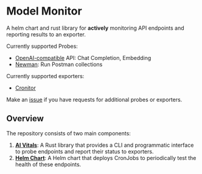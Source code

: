 # Model Monitor

A helm chart and rust library for **actively** monitoring API endpoints and reporting results to an exporter.

Currently supported Probes:

* [OpenAI-compatible](https://platform.openai.com/docs/api-reference/introduction) API: Chat Completion, Embedding
* [Newman](https://www.npmjs.com/package/newman): Run Postman collections

Currently supported exporters:

* [Cronitor](https://cronitor.io/)

Make an [issue](https://github.com/doublewordai/model-monitor/issues) if you have requests for additional probes or exporters.

## Overview

The repository consists of two main components:

1. **[AI Vitals](./ai-vitals/README.md)**: A Rust library that provides a CLI and programmatic interface to probe endpoints and report their status to exporters.
2. **[Helm Chart](./helm/README.md)**: A Helm chart that deploys CronJobs to periodically test the health of these endpoints.
